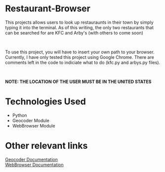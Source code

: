 <div>
  <h1>Restaurant-Browser</h1>
  <p>This projects allows users to look up restauraunts in their town by simply typing it into the terminal. As of this writing, the only two restaurants that can be searched
  for are KFC and Arby's (with others to come soon)</p>
  <br>
  <p>To use this project, you will have to insert your own path to your browser. Currently, I have only tested this project using Google Chrome. There are comments left in the code to indiciate what to do (kfc.py and arbys.py files).</p>
  <br>
  <strong><p>NOTE: THE LOCATION OF THE USER MUST BE IN THE UNITED STATES</p></strong>
</div>
<h1>Technologies Used</h1>
<ul>
  <li>Python</li>
  <li>Geocoder Module</li>
  <li>WebBrowser Module</li>
</ul>
<h1>Other relevant links</h1>
<a href="https://geocoder.readthedocs.io/">Geocoder Documentation</a>
<br>
<a href="https://docs.python.org/3/library/webbrowser.html">WebBrowser Documentation</a>
